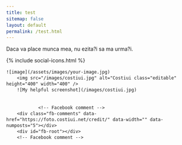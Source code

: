 ```yaml
---
title: test
sitemap: false
layout: default
permalink: /test.html
---
```




<!-- Costiui like button code -->
<div class="fb-like" data-href="https://www.facebook.com/CostiuiNet/" data-width="" data-layout="standard" data-action="like" data-size="small" data-show-faces="true" data-share="true"></div>
<!-- Costiui like button code -->	
<p>Daca va place munca mea, nu ezita?i sa ma urma?i.</p>
{% include social-icons.html %}	
			
	![image](/assets/images/your-image.jpg)
		<img src="/images/costiui.jpg" alt="Costiui class="editable" height="400" width="400" />
		![My helpful screenshot](/images/costiui.jpg)												       
											       
	
				<!-- Facebook comment -->
		<div class="fb-comments" data-href="https://foto.costiui.net/credit/" data-width="" data-numposts="5"></div>
		<div id="fb-root"></div>
		<!-- Facebook comment -->							
														       
														       
														       
  <!-- Load Facebook SDK for JavaScript like -->
<div id="fb-root"></div>
<script async defer crossorigin="anonymous" src="https://connect.facebook.net/ro_RO/sdk.js#xfbml=1&version=v4.0&appId=2734708473421167&autoLogAppEvents=1"></script>
<!-- Load Facebook SDK for JavaScript comment -->
<div id="fb-root"></div>
<script async defer crossorigin="anonymous" src="https://connect.facebook.net/ro_RO/sdk.js#xfbml=1&version=v5.0&appId=1625084467626950&autoLogAppEvents=1">
</script>
